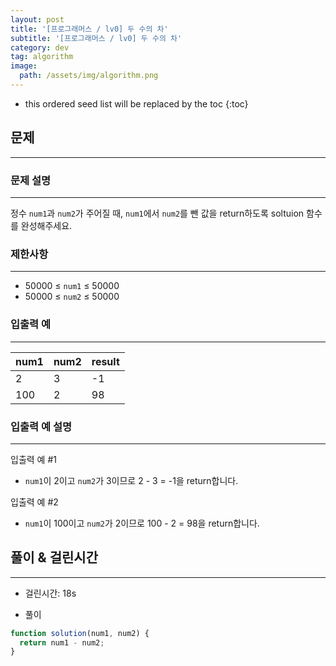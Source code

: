 ```yaml
---
layout: post
title: '[프로그래머스 / lv0] 두 수의 차'
subtitle: '[프로그래머스 / lv0] 두 수의 차'
category: dev
tag: algorithm
image:
  path: /assets/img/algorithm.png
---
```


<!-- prettier-ignore -->
* this ordered seed list will be replaced by the toc
{:toc}

## 문제

---

### **문제 설명**

---

정수 `num1`과 `num2`가 주어질 때, `num1`에서 `num2`를 뺀 값을 return하도록 soltuion 함수를 완성해주세요.

### 제한사항

---

- 50000 ≤ `num1` ≤ 50000
- 50000 ≤ `num2` ≤ 50000

### **입출력 예**

---

| num1 | num2 | result |
| ---- | ---- | ------ |
| 2    | 3    | -1     |
| 100  | 2    | 98     |

### 입출력 예 설명

---

입출력 예 #1

- `num1`이 2이고 `num2`가 3이므로 2 - 3 = -1을 return합니다.

입출력 예 #2

- `num1`이 100이고 `num2`가 2이므로 100 - 2 = 98을 return합니다.

## 풀이 & 걸린시간

---

- 걸린시간: 18s

- 풀이

```jsx
function solution(num1, num2) {
  return num1 - num2;
}
```

